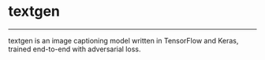 # textgen
---------
textgen is an image captioning model written in TensorFlow and Keras,
trained end-to-end with adversarial loss. 